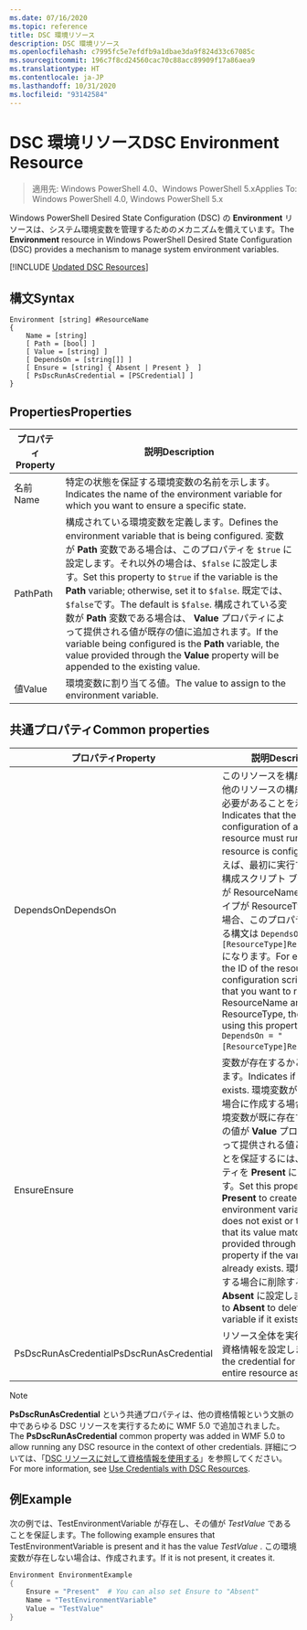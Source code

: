 ```yaml
---
ms.date: 07/16/2020
ms.topic: reference
title: DSC 環境リソース
description: DSC 環境リソース
ms.openlocfilehash: c7995fc5e7efdfb9a1dbae3da9f824d33c67085c
ms.sourcegitcommit: 196c7f8cd24560cac70c88acc89909f17a86aea9
ms.translationtype: HT
ms.contentlocale: ja-JP
ms.lasthandoff: 10/31/2020
ms.locfileid: "93142584"
---
```

# <a name="dsc-environment-resource"></a><span data-ttu-id="14f17-103">DSC 環境リソース</span><span class="sxs-lookup"><span data-stu-id="14f17-103">DSC Environment Resource</span></span>

> <span data-ttu-id="14f17-104">適用先: Windows PowerShell 4.0、Windows PowerShell 5.x</span><span class="sxs-lookup"><span data-stu-id="14f17-104">Applies To: Windows PowerShell 4.0, Windows PowerShell 5.x</span></span>

<span data-ttu-id="14f17-105">Windows PowerShell Desired State Configuration (DSC) の **Environment** リソースは、システム環境変数を管理するためのメカニズムを備えています。</span><span class="sxs-lookup"><span data-stu-id="14f17-105">The **Environment** resource in Windows PowerShell Desired State Configuration (DSC) provides a mechanism to manage system environment variables.</span></span>

[!INCLUDE [Updated DSC Resources](../../../../../includes/dsc-resources.md)]

## <a name="syntax"></a><span data-ttu-id="14f17-106">構文</span><span class="sxs-lookup"><span data-stu-id="14f17-106">Syntax</span></span>

```Syntax
Environment [string] #ResourceName
{
    Name = [string]
    [ Path = [bool] ]
    [ Value = [string] ]
    [ DependsOn = [string[]] ]
    [ Ensure = [string] { Absent | Present }  ]
    [ PsDscRunAsCredential = [PSCredential] ]
}
```

## <a name="properties"></a><span data-ttu-id="14f17-107">Properties</span><span class="sxs-lookup"><span data-stu-id="14f17-107">Properties</span></span>

|<span data-ttu-id="14f17-108">プロパティ</span><span class="sxs-lookup"><span data-stu-id="14f17-108">Property</span></span> |<span data-ttu-id="14f17-109">説明</span><span class="sxs-lookup"><span data-stu-id="14f17-109">Description</span></span> |
|---|---|
|<span data-ttu-id="14f17-110">名前</span><span class="sxs-lookup"><span data-stu-id="14f17-110">Name</span></span> |<span data-ttu-id="14f17-111">特定の状態を保証する環境変数の名前を示します。</span><span class="sxs-lookup"><span data-stu-id="14f17-111">Indicates the name of the environment variable for which you want to ensure a specific state.</span></span> |
|<span data-ttu-id="14f17-112">Path</span><span class="sxs-lookup"><span data-stu-id="14f17-112">Path</span></span> |<span data-ttu-id="14f17-113">構成されている環境変数を定義します。</span><span class="sxs-lookup"><span data-stu-id="14f17-113">Defines the environment variable that is being configured.</span></span> <span data-ttu-id="14f17-114">変数が **Path** 変数である場合は、このプロパティを `$true` に設定します。それ以外の場合は、`$false` に設定します。</span><span class="sxs-lookup"><span data-stu-id="14f17-114">Set this property to `$true` if the variable is the **Path** variable; otherwise, set it to `$false`.</span></span> <span data-ttu-id="14f17-115">既定では、 `$false`です。</span><span class="sxs-lookup"><span data-stu-id="14f17-115">The default is `$false`.</span></span> <span data-ttu-id="14f17-116">構成されている変数が **Path** 変数である場合は、 **Value** プロパティによって提供される値が既存の値に追加されます。</span><span class="sxs-lookup"><span data-stu-id="14f17-116">If the variable being configured is the **Path** variable, the value provided through the **Value** property will be appended to the existing value.</span></span> |
|<span data-ttu-id="14f17-117">値</span><span class="sxs-lookup"><span data-stu-id="14f17-117">Value</span></span> |<span data-ttu-id="14f17-118">環境変数に割り当てる値。</span><span class="sxs-lookup"><span data-stu-id="14f17-118">The value to assign to the environment variable.</span></span> |

## <a name="common-properties"></a><span data-ttu-id="14f17-119">共通プロパティ</span><span class="sxs-lookup"><span data-stu-id="14f17-119">Common properties</span></span>

|<span data-ttu-id="14f17-120">プロパティ</span><span class="sxs-lookup"><span data-stu-id="14f17-120">Property</span></span> |<span data-ttu-id="14f17-121">説明</span><span class="sxs-lookup"><span data-stu-id="14f17-121">Description</span></span> |
|---|---|
|<span data-ttu-id="14f17-122">DependsOn</span><span class="sxs-lookup"><span data-stu-id="14f17-122">DependsOn</span></span> |<span data-ttu-id="14f17-123">このリソースを構成する前に、他のリソースの構成を実行する必要があることを示します。</span><span class="sxs-lookup"><span data-stu-id="14f17-123">Indicates that the configuration of another resource must run before this resource is configured.</span></span> <span data-ttu-id="14f17-124">たとえば、最初に実行するリソース構成スクリプト ブロックの ID が ResourceName で、そのタイプが ResourceType である場合、このプロパティを使用する構文は `DependsOn = "[ResourceType]ResourceName"` になります。</span><span class="sxs-lookup"><span data-stu-id="14f17-124">For example, if the ID of the resource configuration script block that you want to run first is ResourceName and its type is ResourceType, the syntax for using this property is `DependsOn = "[ResourceType]ResourceName"`.</span></span> |
|<span data-ttu-id="14f17-125">Ensure</span><span class="sxs-lookup"><span data-stu-id="14f17-125">Ensure</span></span> |<span data-ttu-id="14f17-126">変数が存在するかどうかを示します。</span><span class="sxs-lookup"><span data-stu-id="14f17-126">Indicates if a variable exists.</span></span> <span data-ttu-id="14f17-127">環境変数が存在しない場合に作成する場合、または環境変数が既に存在する場合にその値が **Value** プロパティによって提供される値と一致することを保証するには、このプロパティを **Present** に設定します。</span><span class="sxs-lookup"><span data-stu-id="14f17-127">Set this property to **Present** to create the environment variable if it does not exist or to ensure that its value matches what is provided through the **Value** property if the variable already exists.</span></span> <span data-ttu-id="14f17-128">環境変数が存在する場合に削除するには、 **Absent** に設定します。</span><span class="sxs-lookup"><span data-stu-id="14f17-128">Set it to **Absent** to delete the variable if it exists.</span></span> |
|<span data-ttu-id="14f17-129">PsDscRunAsCredential</span><span class="sxs-lookup"><span data-stu-id="14f17-129">PsDscRunAsCredential</span></span> |<span data-ttu-id="14f17-130">リソース全体を実行するための資格情報を設定します。</span><span class="sxs-lookup"><span data-stu-id="14f17-130">Sets the credential for running the entire resource as.</span></span> |

> [!NOTE]
> <span data-ttu-id="14f17-131">**PsDscRunAsCredential** という共通プロパティは、他の資格情報という文脈の中であらゆる DSC リソースを実行するために WMF 5.0 で追加されました。</span><span class="sxs-lookup"><span data-stu-id="14f17-131">The **PsDscRunAsCredential** common property was added in WMF 5.0 to allow running any DSC resource in the context of other credentials.</span></span> <span data-ttu-id="14f17-132">詳細については、「[DSC リソースに対して資格情報を使用する](../../../configurations/runasuser.md)」を参照してください。</span><span class="sxs-lookup"><span data-stu-id="14f17-132">For more information, see [Use Credentials with DSC Resources](../../../configurations/runasuser.md).</span></span>

## <a name="example"></a><span data-ttu-id="14f17-133">例</span><span class="sxs-lookup"><span data-stu-id="14f17-133">Example</span></span>

<span data-ttu-id="14f17-134">次の例では、TestEnvironmentVariable が存在し、その値が _TestValue_ であることを保証します。</span><span class="sxs-lookup"><span data-stu-id="14f17-134">The following example ensures that TestEnvironmentVariable is present and it has the value _TestValue_ .</span></span> <span data-ttu-id="14f17-135">この環境変数が存在しない場合は、作成されます。</span><span class="sxs-lookup"><span data-stu-id="14f17-135">If it is not present, it creates it.</span></span>

```powershell
Environment EnvironmentExample
{
    Ensure = "Present"  # You can also set Ensure to "Absent"
    Name = "TestEnvironmentVariable"
    Value = "TestValue"
}
```
